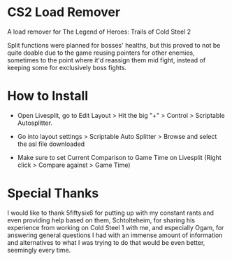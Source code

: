 # CS2 Load Remover
A load remover for The Legend of Heroes: Trails of Cold Steel 2

Split functions were planned for bosses' healths, but this proved to not be quite doable due to the game reusing pointers for other enemies, sometimes to the point where it'd reassign them mid fight, instead of keeping some for exclusively boss fights.

# How to Install

- Open Livesplit, go to Edit Layout > Hit the big "+" > Control > Scriptable Autosplitter.

- Go into layout settings > Scriptable Auto Splitter > Browse and select the asl file downloaded

- Make sure to set Current Comparison to Game Time on Livesplit (Right click > Compare against > Game Time)

# Special Thanks

I would like to thank 5fiftysix6 for putting up with my constant rants and even providing help based on them, Schtolteheim, for sharing his experience from working on Cold Steel 1 with me, and especially Ogam, for answering general questions I had with an immense amount of information and alternatives to what I was trying to do that would be even better, seemingly every time.

